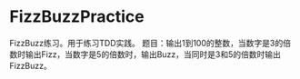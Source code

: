 # FizzBuzzPractice
FizzBuzz练习。用于练习TDD实践。 题目：输出1到100的整数，当数字是3的倍数时输出Fizz，当数字是5的倍数时，输出Buzz，当同时是3和5的倍数时输出FizzBuzz。

